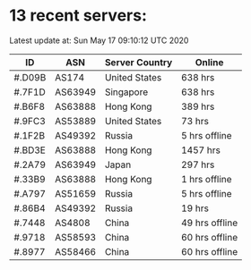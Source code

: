# 13 recent servers:

Latest update at: Sun May 17 09:10:12 UTC 2020

| ID | ASN | Server Country | Online |
| -- | --- | -------------- | ------ |
| #.D09B | AS174 | United States | 638 hrs |
| #.7F1D | AS63949 | Singapore | 638 hrs |
| #.B6F8 | AS63888 | Hong Kong | 389 hrs |
| #.9FC3 | AS53889 | United States | 73 hrs |
| #.1F2B | AS49392 | Russia | 5 hrs offline |
| #.BD3E | AS63888 | Hong Kong | 1457 hrs |
| #.2A79 | AS63949 | Japan | 297 hrs |
| #.33B9 | AS63888 | Hong Kong | 1 hrs offline |
| #.A797 | AS51659 | Russia | 5 hrs offline |
| #.86B4 | AS49392 | Russia | 19 hrs |
| #.7448 | AS4808 | China | 49 hrs offline |
| #.9718 | AS58593 | China | 60 hrs offline |
| #.8977 | AS58466 | China | 60 hrs offline |

